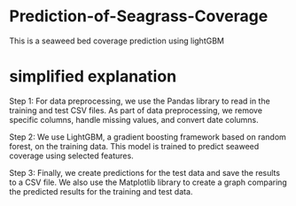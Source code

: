 # Prediction-of-Seagrass-Coverage
This is a seaweed bed coverage prediction using lightGBM

# simplified explanation
Step 1:
For data preprocessing, we use the Pandas library to read in the training and test CSV files. As part of data preprocessing, we remove specific columns, handle missing values, and convert date columns.

Step 2:
We use LightGBM, a gradient boosting framework based on random forest, on the training data. This model is trained to predict seaweed coverage using selected features.

Step 3:
Finally, we create predictions for the test data and save the results to a CSV file. We also use the Matplotlib library to create a graph comparing the predicted results for the training and test data.
